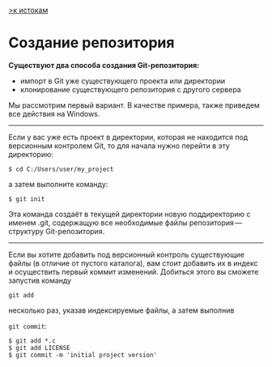 [>к истокам](./readme.md)

# Создание репозитория

__Существуют два способа создания Git-репозитория:__ 
-  импорт в Git уже существующего проекта или директории
- клонирование существующего репозитория с другого сервера

Мы рассмотрим первый вариант. В качестве примера, также приведем все действия на Windows.

---
Если у вас уже есть проект в директории, которая не находится под версионным контролем Git, то для начала нужно перейти в эту директорию:

`$ cd C:/Users/user/my_project`

а затем выполните команду:

`$ git init`

Эта команда создаёт в текущей директории новую поддиректорию с именем .git, содержащую все необходимые файлы репозитория — структуру Git-репозитория.

---
Если вы хотите добавить под версионный контроль существующие файлы (в отличие от пустого каталога), вам стоит добавить их в индекс и осуществить первый коммит изменений. Добиться этого вы сможете запустив команду 

`git add`

 несколько раз, указав индексируемые файлы, а затем выполнив 
 
 `git commit`:

```
$ git add *.c
$ git add LICENSE
$ git commit -m 'initial project version'
```

